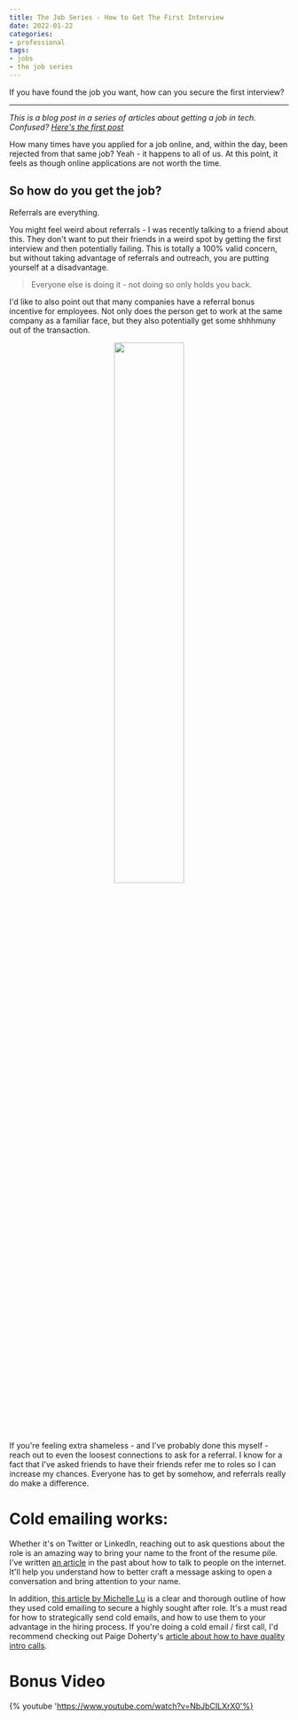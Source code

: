 ```yaml
---
title: The Job Series - How to Get The First Interview
date: 2022-01-22
categories:
- professional
tags:
- jobs
- the job series
---
```


If you have found the job you want, how can you secure the first interview? 

---


*This is a blog post in a series of articles about getting a job in tech. Confused? [Here's the first post](http://blog.ali.dev/professional/2021/07/06/the-job-series/)*

How many times have you applied for a job online, and, within the day, been rejected from that same job? Yeah - it happens to all of us. At this point, it feels as though online applications are not worth the time.

## So how do you get the job?

Referrals are everything.

You might feel weird about referrals - I was recently talking to a friend about this. They don't want to put their friends in a weird spot by getting the first interview and then potentially failing.
This is totally a 100% valid concern, but without taking advantage of referrals and outreach, you are putting yourself at a disadvantage. 

> Everyone else is doing it - not doing so only holds you back.

I'd like to also point out that many companies have a referral bonus incentive for employees. Not only does the person get to work at the same company as a familiar face, but they also potentially get some shhhmuny out of the transaction.


<center><img width="50%" style="width:50%" src="https://i.giphy.com/media/1AdZbGktpdj3M81HtK/giphy.gif"></center>

<br/>


If you're feeling extra shameless - and I've probably done this myself - reach out to even the loosest connections to ask for a referral. I know for a fact that I've asked friends to have their friends refer me to roles so I can increase my chances. Everyone has to get by somehow, and referrals really do make a difference.


# Cold emailing works:
Whether it's on Twitter or LinkedIn, reaching out to ask questions about the role is an amazing way to bring your name to the front of the resume pile. I've written [an article](https://blog.ali.dev/professional/2019/01/20/cold-tweet/) in the past about how to talk to people on the internet. It'll help you understand how to better craft a message asking to open a conversation and bring attention to your name.


In addition, [this article by Michelle Lu](https://medium.com/swlh/cold-calling-works-how-to-get-a-job-without-a-single-online-application-2536b64c219e) is a clear and thorough outline of how they used cold emailing to secure a highly sought after role. It's a must read for how to strategically send cold emails, and how to use them to your advantage in the hiring process. 
If you're doing a cold email / first call, I'd recommend checking out Paige Doherty's [article about how to have quality intro calls](https://paigefinndoherty.com/2020/08/21/on-quality-conversations-how-to-have-intro-calls-that-dont-suck/). 

# Bonus Video


{% youtube 'https://www.youtube.com/watch?v=NbJbCILXrX0'%}
